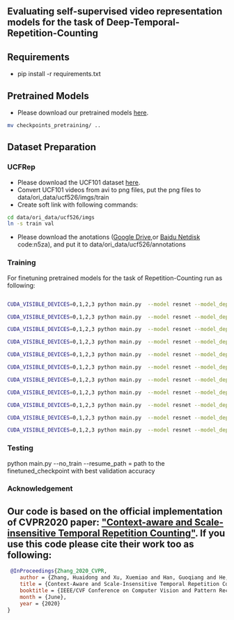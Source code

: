 ## Evaluating self-supervised video representation models for the task of Deep-Temporal-Repetition-Counting

## Requirements

* pip install -r requirements.txt 

## Pretrained Models
* Please download our pretrained models  [here](https://surfdrive.surf.nl/files/index.php/s/Zw9tbuOYAInzVQC).
```bash
mv checkpoints_pretraining/ ..
```

## Dataset Preparation

### UCFRep
* Please download the UCF101 dataset [here](http://crcv.ucf.edu/data/UCF101.php).
 * Convert UCF101 videos from avi to png files, put the png files to data/ori_data/ucf526/imgs/train
 * Create soft link with following commands:
```bash
cd data/ori_data/ucf526/imgs
ln -s train val
```
* Please download the anotations ([Google Drive](https://drive.google.com/file/d/1c0v51oP44lY_PhpJp8KYAwDaQmxj2zcs/view?usp=sharing),or [Baidu Netdisk](https://pan.baidu.com/s/1nHQZ8P-JZPTo4IRlcOBoHA) code:n5za), and put it to data/ori_data/ucf526/annotations

### Training
For finetuning pretrained models for the task of Repetition-Counting run as following:

```bash

CUDA_VISIBLE_DEVICES=0,1,2,3 python main.py  --model resnet --model_depth 18 --batch_size 32  --result_path results/r2+1d_18_from_scratch  --pretext_model_name scratch

CUDA_VISIBLE_DEVICES=0,1,2,3 python main.py  --model resnet --model_depth 18 --batch_size 32  --result_path results/r2+1d_18_kinetics_pretrained_selavi  --pretext_model_name selavi  --pretext_model_path ../checkpoints_pretraining/selavi/selavi_kinetics.pth 

CUDA_VISIBLE_DEVICES=0,1,2,3 python main.py  --model resnet --model_depth 18 --batch_size 32  --result_path results/r2+1d_18_kinetics_pretrained_pretext_contrast  --pretext_model_name pretext_contrast --pretext_model_path ../checkpoints_pretraining/pretext_contrast/pcl_r2p1d_res_ssl.pt

CUDA_VISIBLE_DEVICES=0,1,2,3 python main.py  --model resnet --model_depth 18 --batch_size 32  --result_path results/r2+1d_18_kinetics_pretrained_avid_cma  --pretext_model_name avid_cma  --pretext_model_path ../checkpoints_pretraining/avid_cma/avid_cma_ckpt-ep20.pth.tar

CUDA_VISIBLE_DEVICES=0,1,2,3 python main.py  --model resnet --model_depth 18 --batch_size 32  --result_path results/r2+1d_18_kinetics_pretrained_moco  --pretext_model_name moco --pretext_model_path ../checkpoints_pretraining/moco/checkpoint_0199.pth.tar

CUDA_VISIBLE_DEVICES=0,1,2,3 python main.py  --model resnet --model_depth 18 --batch_size 32  --result_path results/r2+1d_18_kinetics_pretrained_video_moco  --pretext_model_name video_moco --pretext_model_path ../checkpoints_pretraining/video_moco/r2plus1D_checkpoint_0199.pth.tar

CUDA_VISIBLE_DEVICES=0,1,2,3 python main.py  --model resnet --model_depth 18 --batch_size 32  --result_path results/r2+1d_18_kinetics_pretrained_ctp  --pretext_model_name ctp --pretext_model_path ../checkpoints_pretraining/ctp/snellius_r2p1d18_ctp_k400_epoch_90.pth

CUDA_VISIBLE_DEVICES=0,1,2,3 python main.py  --model resnet --model_depth 18 --batch_size 32  --result_path results/r2+1d_18_kinetics_pretrained_rspnet_snellius  --pretext_model_name rspnet --pretext_model_path ../checkpoints_pretraining/rspnet/snellius_checkpoint_epoch_200.pth.tar

CUDA_VISIBLE_DEVICES=0,1,2,3 python main.py  --model resnet --model_depth 18 --batch_size 32  --result_path results/r2+1d_18_kinetics_pretrained_tclr  --pretext_model_name tclr --pretext_model_path ../checkpoints_pretraining/tclr/rpd18kin400.pth

CUDA_VISIBLE_DEVICES=0,1,2,3 python main.py  --model resnet --model_depth 18 --batch_size 32  --result_path results/r2+1d_18_kinetics_pretrained_gdt  --pretext_model_name gdt --pretext_model_path ../checkpoints_pretraining/gdt/gdt_K400.pth

CUDA_VISIBLE_DEVICES=0,1,2,3 python main.py  --model resnet --model_depth 18 --batch_size 32  --result_path results/r2+1d_18_kinetics_pretrained_full_supervision  --pretext_model_name supervised --pretext_model_path ../checkpoints_pretraining/fully_supervised_kinetics/r2plus1d_18-91a641e6.pth 
```
### Testing

python main.py --no_train --resume_path = path to the finetuned_checkpoint with best validation accuracy

### Acknowledgement
## Our code is based on the official implementation of CVPR2020 paper: ["Context-aware and Scale-insensitive Temporal Repetition Counting"](https://github.com/Xiaodomgdomg/Deep-Temporal-Repetition-Counting). If you use this code please cite their work too as following:

```bibtex
 @InProceedings{Zhang_2020_CVPR,
    author = {Zhang, Huaidong and Xu, Xuemiao and Han, Guoqiang and He, Shengfeng},
    title = {Context-Aware and Scale-Insensitive Temporal Repetition Counting},
    booktitle = {IEEE/CVF Conference on Computer Vision and Pattern Recognition (CVPR)},
    month = {June},
    year = {2020}
} 


